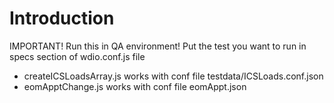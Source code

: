 # Introduction 
IMPORTANT! Run this in QA environment!
Put the test you want to run in specs section of wdio.conf.js file
- createICSLoadsArray.js works with conf file testdata/ICSLoads.conf.json
- eomApptChange.js works with conf file eomAppt.json
